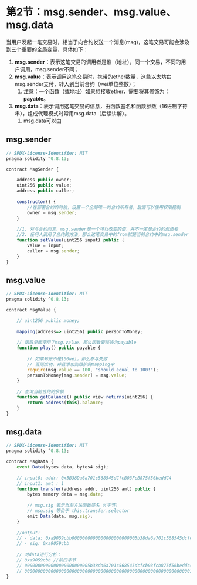 # 第2节：msg.sender、msg.value、msg.data

当用户发起一笔交易时，相当于向合约发送一个消息(msg)，这笔交易可能会涉及到三个重要的全局变量，具体如下：

1. **msg.sender**：表示这笔交易的调用者是谁（地址），同一个交易，不同的用户调用，msg.sender不同；
2. **msg.value**：表示调用这笔交易时，携带的ether数量，这些以太坊由msg.sender支付，转入到当前合约（wei单位整数）；
   1. 注意：一个函数（或地址）如果想接收ether，需要将其修饰为：**payable**。
3. **msg.data**：表示调用这笔交易的信息，由函数签名和函数参数（16进制字符串），组成代理模式时常用msg.data（后续讲解）。
   1. msg.data可以由


## msg.sender

```js
// SPDX-License-Identifier: MIT
pragma solidity ^0.8.13;

contract MsgSender {

    address public owner;
    uint256 public value;
    address public caller;
    
    constructor() {
        //在部署合约的时候，设置一个全局唯一的合约所有者，后面可以使用权限控制
        owner = msg.sender;
    }
    
    //1. 对与合约而言，msg.sender是一个可以改变的值，并不一定是合约的创造者
    //2. 任何人调用了合约的方法，那么这笔交易中的from就是当前合约中的msg.sender
    function setValue(uint256 input) public {
        value = input;
        caller = msg.sender;
    }
}
```

## msg.value

```js
// SPDX-License-Identifier: MIT
pragma solidity ^0.8.13;

contract MsgValue {

    // uint256 public money;
    
    mapping(address=> uint256) public personToMoney;
    
    // 函数里面使用了msg.value，那么函数要修饰为payable
    function play() public payable {
        
        // 如果转账不是100wei，那么参与失败
        // 否则成功，并且添加到维护的mapping中
        require(msg.value == 100, "should equal to 100!");
        personToMoney[msg.sender] = msg.value;
    }
    
    // 查询当前合约的余额
    function getBalance() public view returns(uint256) {
        return address(this).balance;
    }
}
```

## msg.data

```js
// SPDX-License-Identifier: MIT
pragma solidity ^0.8.13;

contract MsgData {
    event Data(bytes data, bytes4 sig);
		
    // input0: addr: 0x5B38Da6a701c568545dCfcB03FcB875f56beddC4
    // input1: amt : 1
    function transfer(address addr, uint256 amt) public {
        bytes memory data = msg.data;
      
        // msg.sig 表示当前方法函数签名（4字节）
        // msg.sig 等价于 this.transfer.selector
        emit Data(data, msg.sig);
    }
  
    //output: 
    // - data: 0xa9059cbb0000000000000000000000005b38da6a701c568545dcfcb03fcb875f56beddc40000000000000000000000000000000000000000000000000000000000000001
    // - sig: 0xa9059cbb
  
    // 对data进行分析：
    // 0xa9059cbb //前四字节
    // 0000000000000000000000005b38da6a701c568545dcfcb03fcb875f56beddc4 //第一个参数占位符
    // 0000000000000000000000000000000000000000000000000000000000000001 //第二个参数占位符
}
```



